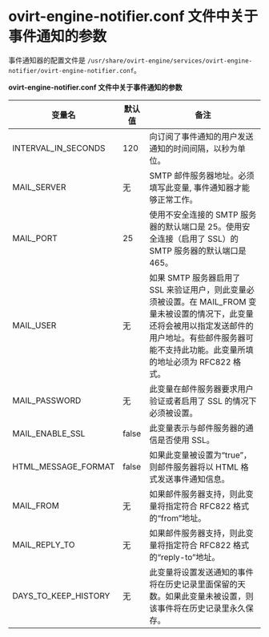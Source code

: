 # ovirt-engine-notifier.conf 文件中关于事件通知的参数

事件通知器的配置文件是
`/usr/share/ovirt-engine/services/ovirt-engine-notifier/ovirt-engine-notifier.conf`。

**ovirt-engine-notifier.conf 文件中关于事件通知的参数**

|变量名|默认值|备注|
|------|------|----|
|INTERVAL\_IN\_SECONDS|120|向订阅了事件通知的用户发送通知的时间间隔，以秒为单位。|
|MAIL\_SERVER|无|SMTP 邮件服务器地址。必须填写此变量, 事件通知器才能够正常工作。|
|MAIL\_PORT|25|使用不安全连接的 SMTP 服务器的默认端口是 25。使用安全连接（启用了 SSL）的 SMTP 服务器的默认端口是 465。|
|MAIL\_USER|无|如果 SMTP 服务器启用了 SSL 来验证用户，则此变量必须被设置。在 MAIL\_FROM 变量未被设置的情况下，此变量还将会被用以指定发送邮件的用户地址。有些邮件服务器可能不支持此功能。此变量所填的地址必须为 RFC822 格式。|
|MAIL\_PASSWORD|无|此变量在邮件服务器要求用户验证或者启用了 SSL 的情况下必须被设置。|
|MAIL\_ENABLE\_SSL|false|此变量表示与邮件服务器的通信是否使用 SSL。|
|HTML\_MESSAGE\_FORMAT|false|如果此变量被设置为“true”，则邮件服务器将以 HTML 格式发送事件通知信息。|
|MAIL\_FROM|无|如果邮件服务器支持，则此变量将指定符合 RFC822 格式的“from”地址。|
|MAIL\_REPLY\_TO|无|如果邮件服务器支持，则此变量将指定符合 RFC822 格式的“reply-to”地址。|
|DAYS\_TO\_KEEP\_HISTORY|无|此变量将设置发送通知的事件将在历史记录里面保留的天数。如果此变量未被设置，则该事件将在历史记录里永久保存。|

